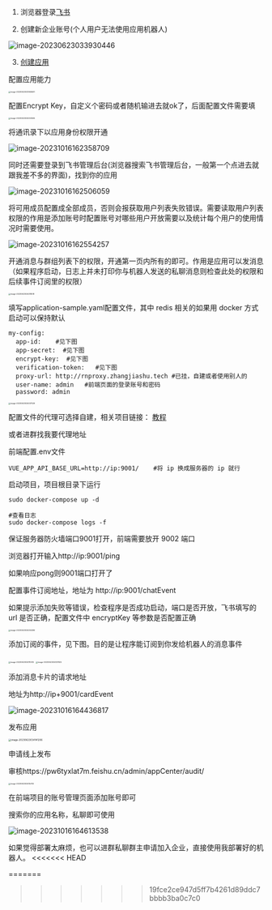 1. 浏览器登录[飞书](https://aiw8qncwo9a.feishu.cn/accounts/page/login?redirect_uri=https%3A%2F%2Faiw8qncwo9a.feishu.cn%2Fadmin%2Findex&app_id=13)

2. 创建新企业账号(个人用户无法使用应用机器人)

![image-20230623033930446](./assets/image-20230623033930446.png)

3. [创建应用](https://open.feishu.cn/app?lang=zh-CN)

 配置应用能力

<img src="./assets/image-20230623033948491.png" alt="image-20230623033948491" style="zoom:25%;" />

 配置Encrypt Key，自定义个密码或者随机输进去就ok了，后面配置文件需要填

<img src="./assets/image-20230623034003565.png" alt="image-20230623034003565" style="zoom:25%;" />


将通讯录下以应用身份权限开通

![image-20231016162358709](./assets/image-20231016162358709.png)

同时还需要登录到飞书管理后台(浏览器搜索飞书管理后台，一般第一个点进去就跟我差不多的界面)，找到你的应用

![image-20231016162506059](./assets/image-20231016162506059.png)

将可用成员配置成全部成员，否则会报获取用户列表失败错误。需要读取用户列表权限的作用是添加账号时配置账号对哪些用户开放需要以及统计每个用户的使用情况时需要使用。

![image-20231016162554257](./assets/image-20231016162554257.png)

开通消息与群组列表下的权限，开通第一页内所有的即可。作用是应用可以发消息（如果程序启动，日志上并未打印你与机器人发送的私聊消息则检查此处的权限和后续事件订阅里的权限）

<img src="./assets/image-20230623034018518.png" alt="image-20230623034018518" style="zoom:25%;" />



填写application-sample.yaml配置文件，其中 redis 相关的如果用 docker 方式启动可以保持默认

```shell
my-config:
  app-id:    #见下图   
  app-secret:  #见下图
  encrypt-key:  #见下图
  verification-token:   #见下图
  proxy-url: http://rnproxy.zhangjiashu.tech #已挂，自建或者使用别人的
  user-name: admin   #前端页面的登录账号和密码
  password: admin
```



<img src="./assets/image-20230623034037529.png" alt="image-20230623034037529" style="zoom:25%;" />



配置文件的代理可选择自建，相关项目链接： [教程](https://github.com/linweiyuan/go-chatgpt-api)

或者进群找我要代理地址

前端配置.env文件

```shell
VUE_APP_API_BASE_URL=http://ip:9001/    #将 ip 换成服务器的 ip 就行
```



启动项目，项目根目录下运行

```shell
sudo docker-compose up -d

#查看日志
sudo docker-compose logs -f
```

保证服务器防火墙端口9001打开，前端需要放开 9002 端口

浏览器打开输入http://ip:9001/ping     

如果响应pong则9001端口打开了

配置事件订阅地址，地址为 http://ip:9001/chatEvent

如果提示添加失败等错误，检查程序是否成功启动，端口是否开放，飞书填写的 url 是否正确，配置文件中 encryptKey 等参数是否配置正确

<img src="./assets/image-20230623034053296.png" alt="image-20230623034053296" style="zoom:25%;" />

添加订阅的事件，见下图。目的是让程序能订阅到你发给机器人的消息事件

<img src="./assets/image-20230623034110515.png" alt="image-20230623034110515" style="zoom:25%;" />



<img src="./assets/image-20230623034121825.png" alt="image-20230623034121825" style="zoom:25%;" />

添加消息卡片的请求地址

地址为http://ip+9001/cardEvent

![image-20231016164436817](./assets/image-20231016164436817.png)

发布应用

<img src="./assets/image-20230623034141206.png" alt="image-20230623034141206" style="zoom:33%;" />



申请线上发布

审核https://pw6tyxlat7m.feishu.cn/admin/appCenter/audit/

<img src="./assets/image-20230623034154112.png" alt="image-20230623034154112" style="zoom:25%;" />

在前端项目的账号管理页面添加账号即可

搜索你的应用名称，私聊即可使用

![image-20231016164613538](./assets/image-20231016164613538.png)

如果觉得部署太麻烦，也可以进群私聊群主申请加入企业，直接使用我部署好的机器人。
<<<<<<< HEAD

=======
>>>>>>> 19fce2ce947d5ff7b4261d89ddc7bbbb3ba0c7c0
